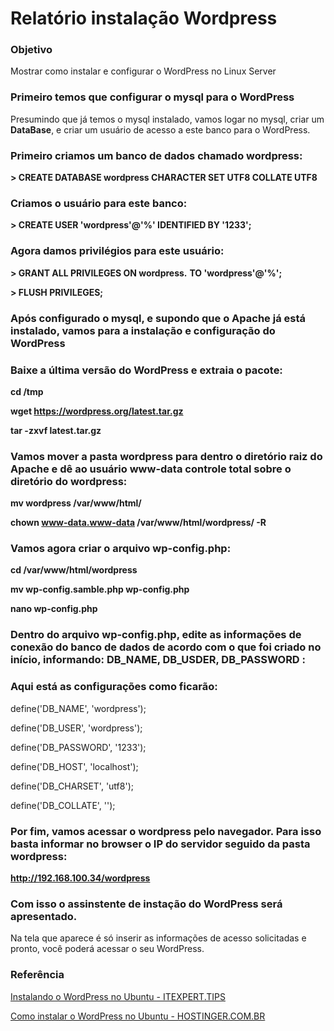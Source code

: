# Relatório instalação Wordpress




### Objetivo

Mostrar como instalar e configurar o WordPress no Linux Server

### Primeiro temos que configurar o mysql para o WordPress

Presumindo que já temos o mysql instalado, vamos logar no mysql, criar um **DataBase**, e criar um usuário de acesso a este banco para o WordPress.

### Primeiro criamos um banco de dados chamado wordpress:

**> CREATE DATABASE wordpress CHARACTER SET UTF8 COLLATE UTF8**

### Criamos o usuário para este banco: 

**> CREATE USER 'wordpress'@'%' IDENTIFIED BY '1233';**

### Agora damos privilégios para este usuário:

**> GRANT ALL PRIVILEGES ON wordpress.** **TO 'wordpress'@'%';**

**> FLUSH PRIVILEGES;**


### Após configurado o mysql, e supondo que o Apache já está instalado, vamos para a instalação e configuração do WordPress

### Baixe a última versão do WordPress e extraia o pacote:

**cd /tmp**

**wget https://wordpress.org/latest.tar.gz**

**tar -zxvf latest.tar.gz**

### Vamos mover a pasta wordpress para dentro o diretório raiz do Apache e dê ao usuário **www-data** controle total sobre o diretório do wordpress:

**mv wordpress /var/www/html/**

**chown www-data.www-data /var/www/html/wordpress/ -R**

### Vamos agora criar o arquivo wp-config.php:

**cd /var/www/html/wordpress**

**mv wp-config.samble.php wp-config.php**

**nano wp-config.php**

### Dentro do arquivo wp-config.php, edite as informações de conexão do banco de dados de acordo com o que foi criado no início, informando: **DB_NAME, DB_USDER, DB_PASSWORD** :

### Aqui está as configurações como ficarão: 

  define('DB_NAME', 'wordpress');

  define('DB_USER', 'wordpress');

  define('DB_PASSWORD', '1233');

  define('DB_HOST', 'localhost');

  define('DB_CHARSET', 'utf8');

  define('DB_COLLATE', '');

### Por fim, vamos acessar o wordpress pelo navegador. Para isso basta informar no browser o IP do servidor seguido da pasta wordpress: 

  **http://192.168.100.34/wordpress**

### Com isso o assinstente de instação do WordPress será apresentado.

  Na tela que aparece é só inserir as informações de acesso solicitadas e pronto, você poderá acessar o seu WordPress.



### Referência

[Instalando o WordPress no Ubuntu - ITEXPERT.TIPS](https://itexpert.tips/pt-br/wordpress-pt-br/instalando-o-wordpress-no-ubuntu-linux/)

[Como instalar o WordPress no Ubuntu - HOSTINGER.COM.BR](https://www.hostinger.com.br/tutoriais/como-instalar-wordpress-ubuntu/#Instale-e-Configure-Apache-2)










